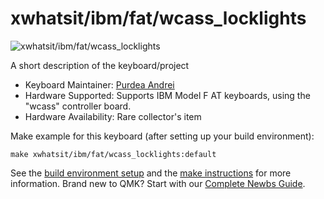# xwhatsit/ibm/fat/wcass_locklights

![xwhatsit/ibm/fat/wcass_locklights](http://kishy.ca/wp-content/uploads/2013/02/4704kb.jpg)

A short description of the keyboard/project

* Keyboard Maintainer: [Purdea Andrei](https://github.com/purdeaandrei)
* Hardware Supported: Supports IBM Model F AT keyboards, using the "wcass" controller board.
* Hardware Availability: Rare collector's item

Make example for this keyboard (after setting up your build environment):

    make xwhatsit/ibm/fat/wcass_locklights:default

See the [build environment setup](https://docs.qmk.fm/#/getting_started_build_tools) and the [make instructions](https://docs.qmk.fm/#/getting_started_make_guide) for more information. Brand new to QMK? Start with our [Complete Newbs Guide](https://docs.qmk.fm/#/newbs).
